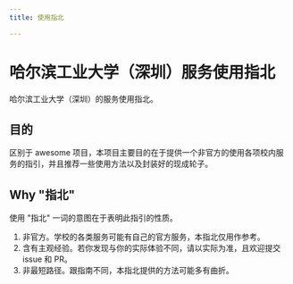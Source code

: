 ```yaml
---
title: 使用指北

---
```

# 哈尔滨工业大学（深圳）服务使用指北

哈尔滨工业大学（深圳）的服务使用指北。

## 目的

区别于 awesome 项目，本项目主要目的在于提供一个非官方的使用各项校内服务的指引，并且推荐一些使用方法以及封装好的现成轮子。

## Why "指北"

使用 "指北" 一词的意图在于表明此指引的性质。

1. 非官方。学校的各类服务可能有自己的官方服务，本指北仅用作参考。
2. 含有主观经验。若你发现与你的实际体验不同，请以实际为准，且欢迎提交 issue 和 PR。
3. 非最短路径。跟指南不同，本指北提供的方法可能多有曲折。



 
